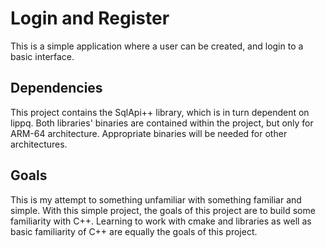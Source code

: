 # Login and Register

This is a simple application where a user can be created, and login to a basic interface.

## Dependencies

This project contains the SqlApi++ library, which is in turn dependent on lippq. Both libraries' binaries are contained within the project, but only for ARM-64 architecture. Appropriate binaries will be needed for other architectures.

## Goals

This is my attempt to something unfamiliar with something familiar and simple. With this simple project, the goals of this project are to build some familiarity with C++. Learning to work with cmake and libraries as well as basic familiarity of C++ are equally the goals of this project.
